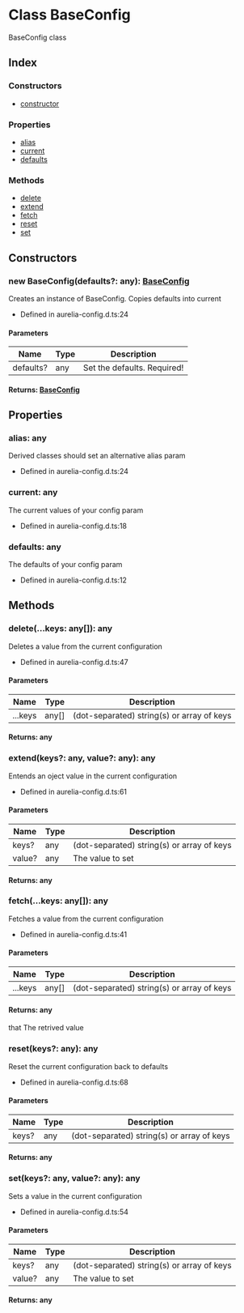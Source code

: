 # Class BaseConfig
BaseConfig class

## Index

### Constructors
* [constructor](_aurelia_config_.baseconfig.md#constructor)

### Properties
* [alias](_aurelia_config_.baseconfig.md#alias)
* [current](_aurelia_config_.baseconfig.md#current)
* [defaults](_aurelia_config_.baseconfig.md#defaults)

### Methods
* [delete](_aurelia_config_.baseconfig.md#delete)
* [extend](_aurelia_config_.baseconfig.md#extend)
* [fetch](_aurelia_config_.baseconfig.md#fetch)
* [reset](_aurelia_config_.baseconfig.md#reset)
* [set](_aurelia_config_.baseconfig.md#set)

## Constructors

### new BaseConfig(defaults?: any): [BaseConfig](_aurelia_config_.baseconfig.md)
Creates an instance of BaseConfig. Copies defaults into current  
* Defined in aurelia-config.d.ts:24


#### Parameters

| Name | Type | Description |
| ---- | ---- | ---- |
| defaults? | any| Set the defaults. Required! |

#### Returns: [BaseConfig](_aurelia_config_.baseconfig.md)

## Properties

### alias: any
Derived classes should set an alternative alias param 

* Defined in aurelia-config.d.ts:24


### current: any
The current values of your config param 

* Defined in aurelia-config.d.ts:18


### defaults: any
The defaults of your config param 

* Defined in aurelia-config.d.ts:12


## Methods

### delete(...keys: any[]): any
Deletes a value from the current configuration  
* Defined in aurelia-config.d.ts:47


#### Parameters

| Name | Type | Description |
| ---- | ---- | ---- |
| ...keys | any[]| (dot-separated) string(s) or array of keys |

#### Returns: any

### extend(keys?: any, value?: any): any
Entends an oject value in the current configuration  
* Defined in aurelia-config.d.ts:61


#### Parameters

| Name | Type | Description |
| ---- | ---- | ---- |
| keys? | any| (dot-separated) string(s) or array of keys |
| value? | any| The value to set |

#### Returns: any

### fetch(...keys: any[]): any
Fetches a value from the current configuration  
* Defined in aurelia-config.d.ts:41


#### Parameters

| Name | Type | Description |
| ---- | ---- | ---- |
| ...keys | any[]| (dot-separated) string(s) or array of keys |

#### Returns: any
that The retrived value


### reset(keys?: any): any
Reset the current configuration back to defaults  
* Defined in aurelia-config.d.ts:68


#### Parameters

| Name | Type | Description |
| ---- | ---- | ---- |
| keys? | any| (dot-separated) string(s) or array of keys |

#### Returns: any

### set(keys?: any, value?: any): any
Sets a value in the current configuration  
* Defined in aurelia-config.d.ts:54


#### Parameters

| Name | Type | Description |
| ---- | ---- | ---- |
| keys? | any| (dot-separated) string(s) or array of keys |
| value? | any| The value to set |

#### Returns: any

